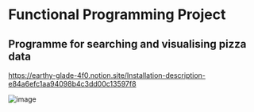 # Functional Programming Project

## Programme for searching and visualising pizza data

https://earthy-glade-4f0.notion.site/Installation-description-e84a6efc1aa94098b4c3dd00c13597f8

![image](https://user-images.githubusercontent.com/58175351/147852041-a14162be-7a90-4c2d-9491-4e08076ca107.png)
